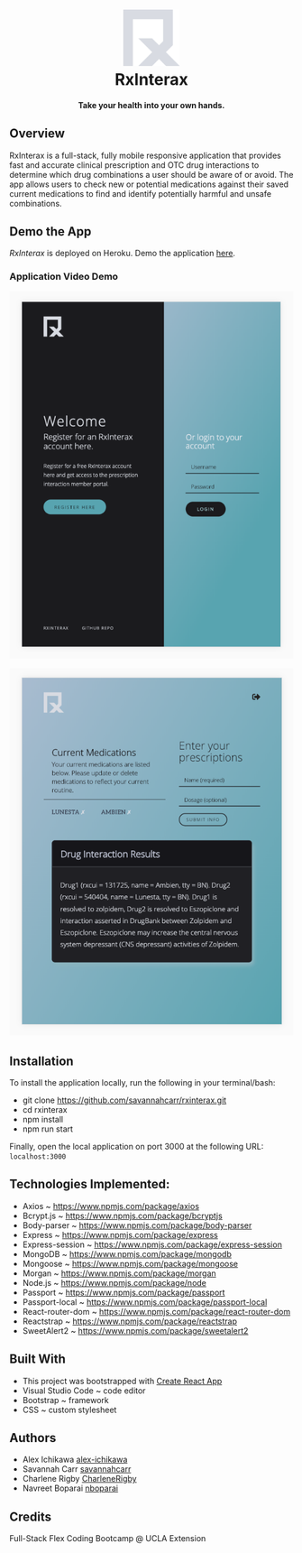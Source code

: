 <h1 align="center">
    <img src="client/src/assets/img/logo.png" width="100" alt="RxInterax">
    <br>
    RxInterax
    <br>
</h1>

<h4 align="center">
    <strong>Take your health into your own hands.</strong>
</h4>


## Overview

RxInterax is a full-stack, fully mobile responsive application that provides fast and accurate clinical prescription and OTC drug interactions to determine which drug combinations a user should be aware of or avoid. The app allows users to check new or potential medications against their saved current medications to find and identify potentially harmful and unsafe combinations. 


## Demo the App

*RxInterax* is deployed on Heroku. Demo the application [here](https://mysterious-fjord-70592.herokuapp.com/).


### Application Video Demo

![Login Page](client/src/assets/readme/login.png)


![Main Console](client/src/assets/readme/console.png)


## Installation

To install the application locally, run the following in your terminal/bash:

* git clone https://github.com/savannahcarr/rxinterax.git
* cd rxinterax
* npm install
* npm run start

Finally, open the local application on port 3000 at the following URL:  `localhost:3000`


## Technologies Implemented:

- Axios ~  https://www.npmjs.com/package/axios
- Bcrypt.js ~  https://www.npmjs.com/package/bcryptjs
- Body-parser ~  https://www.npmjs.com/package/body-parser
- Express ~  https://www.npmjs.com/package/express
- Express-session ~  https://www.npmjs.com/package/express-session
- MongoDB ~  https://www.npmjs.com/package/mongodb
- Mongoose ~  https://www.npmjs.com/package/mongoose
- Morgan ~  https://www.npmjs.com/package/morgan
- Node.js ~  https://www.npmjs.com/package/node
- Passport ~  https://www.npmjs.com/package/passport
- Passport-local ~  https://www.npmjs.com/package/passport-local
- React-router-dom ~  https://www.npmjs.com/package/react-router-dom
- Reactstrap ~  https://www.npmjs.com/package/reactstrap
- SweetAlert2 ~  https://www.npmjs.com/package/sweetalert2


## Built With

- This project was bootstrapped with [Create React App](https://github.com/facebook/create-react-app)
- Visual Studio Code ~ code editor
- Bootstrap ~ framework
- CSS ~ custom stylesheet


## Authors
- Alex Ichikawa [alex-ichikawa](https://github.com/alex-ichikawa)
- Savannah Carr [savannahcarr](https://github.com/savannahcarr)
- Charlene Rigby [CharleneRigby](https://github.com/CharleneRigby)
- Navreet Boparai [nboparai](https://github.com/nboparai)


## Credits

Full-Stack Flex Coding Bootcamp @ UCLA Extension
